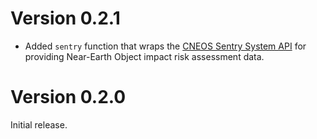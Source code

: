 # Version 0.2.1

- Added `sentry` function that wraps the [CNEOS Sentry System API](https://cneos.jpl.nasa.gov/sentry/) for providing 
  Near-Earth Object impact risk assessment data.

# Version 0.2.0

Initial release.